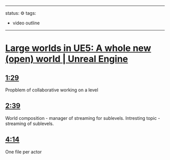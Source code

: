 
---
status: ⚙️
tags:
 - video outline
---

<!-- Generated by <a href="https://www.yinote.co/#installation">YiNote</a> -->

# [Large worlds in UE5: A whole new (open) world | Unreal Engine](https://www.youtube.com/watch?v=ZxJ5DG8Ytog)

## [1:29](https://www.youtube.com/watch?v=ZxJ5DG8Ytog&t=89)

Propblem of collaborative working on a level

## [2:39](https://www.youtube.com/watch?v=ZxJ5DG8Ytog&t=159)

World composition - manager of streaming for sublevels.
Intresting topic - streaming of sublevels.

## [4:14](https://www.youtube.com/watch?v=ZxJ5DG8Ytog&t=254)

One file per actor

